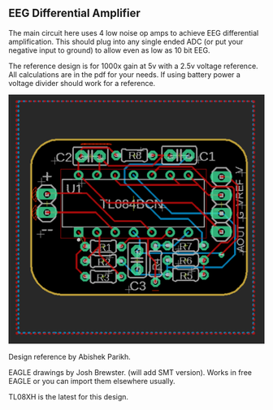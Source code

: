 ## EEG Differential Amplifier

The main circuit here uses 4 low noise op amps to achieve EEG differential amplification. This should plug into any single ended ADC (or put your negative input to ground) to allow even as low as 10 bit EEG.

The reference design is for 1000x gain at 5v with a 2.5v voltage reference. All calculations are in the pdf for your needs. If using battery power a voltage divider should work for a reference. 

![amp](./amp.PNG)

Design reference by Abishek Parikh.

EAGLE drawings by Josh Brewster. (will add SMT version). Works in free EAGLE or you can import them elsewhere usually.

TL08XH is the latest for this design.
